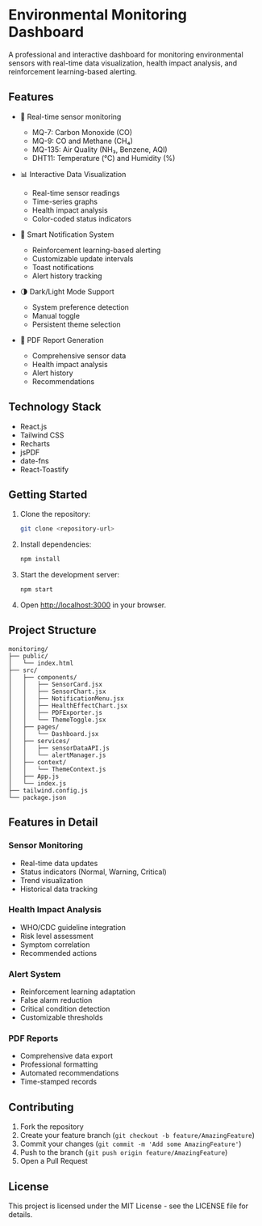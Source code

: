 # Environmental Monitoring Dashboard

A professional and interactive dashboard for monitoring environmental sensors with real-time data visualization, health impact analysis, and reinforcement learning-based alerting.

## Features

- 🔄 Real-time sensor monitoring
  - MQ-7: Carbon Monoxide (CO)
  - MQ-9: CO and Methane (CH₄)
  - MQ-135: Air Quality (NH₃, Benzene, AQI)
  - DHT11: Temperature (°C) and Humidity (%)

- 📊 Interactive Data Visualization
  - Real-time sensor readings
  - Time-series graphs
  - Health impact analysis
  - Color-coded status indicators

- 🔔 Smart Notification System
  - Reinforcement learning-based alerting
  - Customizable update intervals
  - Toast notifications
  - Alert history tracking

- 🌗 Dark/Light Mode Support
  - System preference detection
  - Manual toggle
  - Persistent theme selection

- 📄 PDF Report Generation
  - Comprehensive sensor data
  - Health impact analysis
  - Alert history
  - Recommendations

## Technology Stack

- React.js
- Tailwind CSS
- Recharts
- jsPDF
- date-fns
- React-Toastify

## Getting Started

1. Clone the repository:
   ```bash
   git clone <repository-url>
   ```

2. Install dependencies:
   ```bash
   npm install
   ```

3. Start the development server:
   ```bash
   npm start
   ```

4. Open [http://localhost:3000](http://localhost:3000) in your browser.

## Project Structure

```
monitoring/
├── public/
│   └── index.html
├── src/
│   ├── components/
│   │   ├── SensorCard.jsx
│   │   ├── SensorChart.jsx
│   │   ├── NotificationMenu.jsx
│   │   ├── HealthEffectChart.jsx
│   │   ├── PDFExporter.js
│   │   └── ThemeToggle.jsx
│   ├── pages/
│   │   └── Dashboard.jsx
│   ├── services/
│   │   ├── sensorDataAPI.js
│   │   └── alertManager.js
│   ├── context/
│   │   └── ThemeContext.js
│   ├── App.js
│   └── index.js
├── tailwind.config.js
└── package.json
```

## Features in Detail

### Sensor Monitoring
- Real-time data updates
- Status indicators (Normal, Warning, Critical)
- Trend visualization
- Historical data tracking

### Health Impact Analysis
- WHO/CDC guideline integration
- Risk level assessment
- Symptom correlation
- Recommended actions

### Alert System
- Reinforcement learning adaptation
- False alarm reduction
- Critical condition detection
- Customizable thresholds

### PDF Reports
- Comprehensive data export
- Professional formatting
- Automated recommendations
- Time-stamped records

## Contributing

1. Fork the repository
2. Create your feature branch (`git checkout -b feature/AmazingFeature`)
3. Commit your changes (`git commit -m 'Add some AmazingFeature'`)
4. Push to the branch (`git push origin feature/AmazingFeature`)
5. Open a Pull Request

## License

This project is licensed under the MIT License - see the LICENSE file for details. 